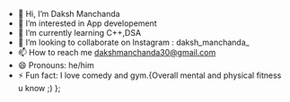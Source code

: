 - 👋 Hi, I’m Daksh Manchanda
- 👀 I’m interested in App developement
- 🌱 I’m currently learning C++,DSA 
- 💞️ I’m looking to collaborate on Instagram : daksh_manchanda_
- 📫 How to reach me dakshmanchanda30@gmail.com
- 😄 Pronouns: he/him
- ⚡ Fun fact: I love comedy and gym.{Overall mental and physical fitness u know ;) };

<!---
dakshmanchanda21/dakshmanchanda21 is a ✨ special ✨ repository because its `README.md` (this file) appears on your GitHub profile.
You can click the Preview link to take a look at your changes.
--->

